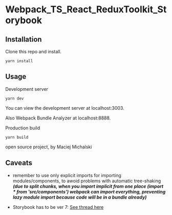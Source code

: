 # Webpack_TS_React_ReduxToolkit_Storybook

## Installation

Clone this repo and install.

`yarn install`

## Usage

Development server

`yarn dev`

You can view the development server at localhost:3003.

Also Webpack Bundle Analyzer at localhost:8888.

Production build

`yarn build`

open source project, by Maciej Michalski

## Caveats

- remember to use only explicit imports for importing modules/components, to awoid problems with automatic tree-shaking **_(due to split chunks, when you import implicit from one place (import \* from 'src/components') webpack can import everything, preventing lazy module import because code will be in a bundle already)_**

- Storybook has to be ver 7: [See thread here](https://github.com/storybookjs/storybook/issues/21642)
